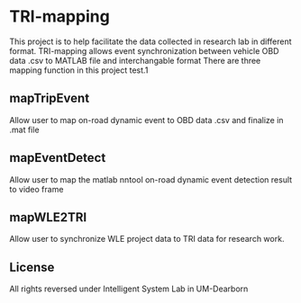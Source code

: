 # TRI-mapping 

This project is to help facilitate the data collected in research lab in different format.
TRI-mapping allows event synchronization between vehicle OBD data .csv to MATLAB file and interchangable format
There are three mapping function in this project
test.1
## mapTripEvent

Allow user to map on-road dynamic event to OBD data .csv and finalize in .mat file

## mapEventDetect

Allow user to map the matlab nntool on-road dynamic event detection result to video frame

## mapWLE2TRI

Allow user to synchronize WLE project data to TRI data for research work.

## License
All rights reversed under Intelligent System Lab in UM-Dearborn
